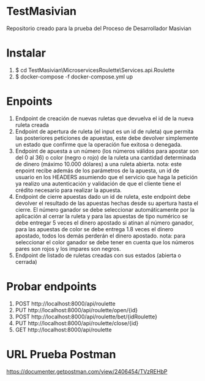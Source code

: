 # TestMasivian
Repositorio creado para la prueba del Proceso de Desarrollador Masivian

# Instalar
1.  $ cd TestMasivian\MicroservicesRoulette\Services.api.Roulette
2.  $ docker-compose -f docker-compose.yml up

# Enpoints
1.  Endpoint de creación de nuevas ruletas que devuelva el id de la nueva ruleta creada
2.  Endpoint de apertura de ruleta (el input es un id de ruleta) que permita las posteriores 
    peticiones de apuestas, este debe devolver simplemente un estado que confirme que la 
    operación fue exitosa o denegada.
3.  Endpoint de apuesta a un número (los números válidos para apostar son del 0 al 36)
    o color (negro o rojo) de la ruleta una cantidad determinada de dinero (máximo 10.000 dólares) 
    a una ruleta abierta.
    nota: este enpoint recibe además de los parámetros de la apuesta, un id de usuario
    en los HEADERS asumiendo que el servicio que haga la petición ya realizo una
    autenticación y validación de que el cliente tiene el crédito necesario para realizar la
    apuesta.
4.  Endpoint de cierre apuestas dado un id de ruleta, este endpoint debe devolver el
    resultado de las apuestas hechas desde su apertura hasta el cierre.
    El número ganador se debe seleccionar automáticamente por la aplicación al cerrar
    la ruleta y para las apuestas de tipo numérico se debe entregar 5 veces el dinero
    apostado si atinan al número ganador, para las apuestas de color se debe entrega 1.8
    veces el dinero apostado, todos los demás perderán el dinero apostado.
    nota: para seleccionar el color ganador se debe tener en cuenta que los números
    pares son rojos y los impares son negros.
5. Endpoint de listado de ruletas creadas con sus estados (abierta o cerrada)

# Probar endpoints
1. POST http://localhost:8000/api/roulette
2. PUT  http://localhost:8000/api/roulette/open/{id}
3. POST http://localhost:8000/api/roulette/bet/{idRoulette}
4. PUT  http://localhost:8000/api/roulette/close/{id}
5. GET  http://localhost:8000/api/roulette

# URL Prueba Postman
https://documenter.getpostman.com/view/2406454/TVzREHbP
